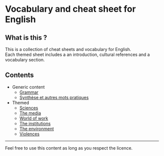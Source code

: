 # Vocabulary and cheat sheet for English

## What is this ?

This is a collection of cheat sheets and vocabulary for English.  
Each themed sheet includes a an introduction, cultural references and a vocabulary section.

## Contents

* Generic content
  * [Grammar](./Generic/0%20-%20Grammaire.md)
  * [Synthèse et autres mots pratiques](./Generic/1%20-%20Utile.md)
* Themed
  * [Sciences](./Themed/1%20-%20Sciences.md)
  * [The media](./Themed/2%20-%20The%20media.md)
  * [World of work](./Themed/3%20-%20Work.md)
  * [The institutions](./Themed/4%20-%20Institutions.md)
  * [The environment](./Themed/5%20-%20Environment.md)
  * [Violences](./Themed/6%20-%20Violences.md)

***

Feel free to use this content as long as you respect the licence.
